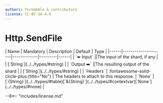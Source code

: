 ```yaml
---
authors: Formabble & contributors
license: CC-BY-SA-4.0
---
```



# Http.SendFile

<div class="sh-parameters" markdown="1">
| Name | Mandatory | Description | Default | Type |
|------|---------------------|-------------|---------|------|
| `⬅️ Input` ||The input of the shard, if any | | [`String`](../../types/#string) |
| `Output ➡️` ||The resulting output of the shard | | [`String`](../../types/#string) |
| `Headers` | :fontawesome-solid-circle-plus:{title="No"}  | The headers to attach to this response. | `None` | [`{String}`](../../types/#table)[`&{String}`](../../types/#contextvar)[`None`](../../types/#none) |

</div>



--8<-- "includes/license.md"


